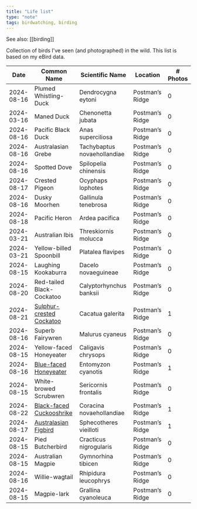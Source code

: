 ```yaml
---
title: "Life list"
type: "note"
tags: birdwatching, birding
---
```


See also: [[birding]]

Collection of birds I've seen (and photographed) in the wild. This list is based on my eBird data.

| Date | Common Name | Scientific Name | Location | # Photos |
| ---- | -------------|-----------------|----------| ---- |
| 2024-08-16 | Plumed Whistling-Duck | Dendrocygna eytoni | Postman’s Ridge | 0 | 
| 2024-03-16 | Maned Duck | Chenonetta jubata | Postman’s Ridge | 0 | 
| 2024-08-16 | Pacific Black Duck | Anas superciliosa | Postman’s Ridge | 0 | 
| 2024-08-16 | Australasian Grebe | Tachybaptus novaehollandiae | Postman’s Ridge | 0 | 
| 2024-08-16 | Spotted Dove | Spilopelia chinensis | Postman’s Ridge | 0 | 
| 2024-08-17 | Crested Pigeon | Ocyphaps lophotes | Postman’s Ridge | 0 | 
| 2024-08-16 | Dusky Moorhen | Gallinula tenebrosa | Postman’s Ridge | 0 | 
| 2024-08-18 | Pacific Heron | Ardea pacifica | Postman’s Ridge | 0 | 
| 2024-03-21 | Australian Ibis | Threskiornis molucca | Postman’s Ridge | 0 | 
| 2024-03-21 | Yellow-billed Spoonbill | Platalea flavipes | Postman’s Ridge | 0 | 
| 2024-08-15 | Laughing Kookaburra | Dacelo novaeguineae | Postman’s Ridge | 0 | 
| 2024-08-20 | Red-tailed Black-Cockatoo | Calyptorhynchus banksii | Postman’s Ridge | 0 | 
| 2024-08-21 | [Sulphur-crested Cockatoo](sulphurcrestedCockatoo.md) | Cacatua galerita | Postman’s Ridge | 1 | 
| 2024-08-16 | Superb Fairywren | Malurus cyaneus | Postman’s Ridge | 0 | 
| 2024-08-15 | Yellow-faced Honeyeater | Caligavis chrysops | Postman’s Ridge | 0 | 
| 2024-08-16 | [Blue-faced Honeyeater](bluefacedHoneyeater.md) | Entomyzon cyanotis | Postman’s Ridge | 1 | 
| 2024-08-15 | White-browed Scrubwren | Sericornis frontalis | Postman’s Ridge | 0 | 
| 2024-08-22 | [Black-faced Cuckooshrike](blackfacedCuckooshrike.md) | Coracina novaehollandiae | Postman’s Ridge | 1 | 
| 2024-08-17 | [Australasian Figbird](australasianFigbird.md) | Sphecotheres vieilloti | Postman’s Ridge | 1 | 
| 2024-08-15 | Pied Butcherbird | Cracticus nigrogularis | Postman’s Ridge | 0 | 
| 2024-08-15 | Australian Magpie | Gymnorhina tibicen | Postman’s Ridge | 0 | 
| 2024-08-16 | Willie-wagtail | Rhipidura leucophrys | Postman’s Ridge | 0 | 
| 2024-08-15 | Magpie-lark | Grallina cyanoleuca | Postman’s Ridge | 0 | 
